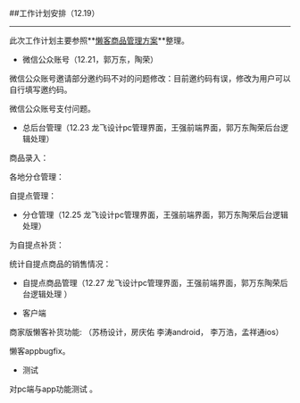 ##工作计划安排（12.19）
******
此次工作计划主要参照**[懒客商品管理方案](https://github.com/adamin1990/lk/blob/master/%E6%87%92%E5%AE%A2%E5%95%86%E5%93%81%E7%AE%A1%E7%90%86%E6%96%B9%E6%A1%88.md)**整理。

- 微信公众账号（12.21，郭万东，陶荣）

微信公众账号邀请部分邀约码不对的问题修改：目前邀约码有误，修改为用户可以自行填写邀约码。

微信公众账号支付问题。

- 总后台管理（12.23 龙飞设计pc管理界面，王强前端界面，郭万东陶荣后台逻辑处理）

商品录入：

各地分仓管理：

自提点管理：

- 分仓管理（12.25 龙飞设计pc管理界面，王强前端界面，郭万东陶荣后台逻辑处理）

为自提点补货：

统计自提点商品的销售情况：

- 自提点商品管理（12.27 龙飞设计pc管理界面，王强前端界面，郭万东陶荣后台逻辑处理 ）

- 客户端

商家版懒客补货功能:
（苏杨设计，房庆佑 李涛android， 李万浩，孟祥通ios）

懒客appbugfix。

- 测试

对pc端与app功能测试 。

